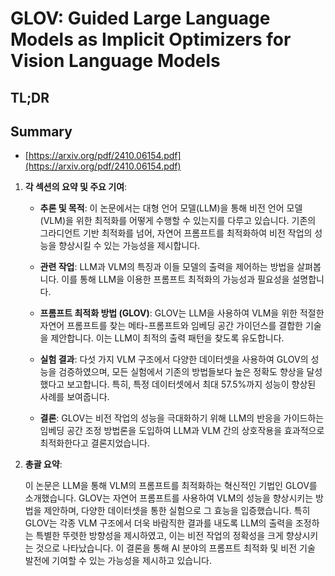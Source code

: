 # GLOV: Guided Large Language Models as Implicit Optimizers for Vision Language Models
## TL;DR
## Summary
- [https://arxiv.org/pdf/2410.06154.pdf](https://arxiv.org/pdf/2410.06154.pdf)

1. **각 섹션의 요약 및 주요 기여**:

   - **추론 및 목적**: 이 논문에서는 대형 언어 모델(LLM)을 통해 비전 언어 모델(VLM)을 위한 최적화를 어떻게 수행할 수 있는지를 다루고 있습니다. 기존의 그라디언트 기반 최적화를 넘어, 자연어 프롬프트를 최적화하여 비전 작업의 성능을 향상시킬 수 있는 가능성을 제시합니다.

   - **관련 작업**: LLM과 VLM의 특징과 이들 모델의 출력을 제어하는 방법을 살펴봅니다. 이를 통해 LLM을 이용한 프롬프트 최적화의 가능성과 필요성을 설명합니다.

   - **프롬프트 최적화 방법 (GLOV)**: GLOV는 LLM을 사용하여 VLM을 위한 적절한 자연어 프롬프트를 찾는 메타-프롬프트와 임베딩 공간 가이던스를 결합한 기술을 제안합니다. 이는 LLM이 최적의 출력 패턴을 찾도록 유도합니다.

   - **실험 결과**: 다섯 가지 VLM 구조에서 다양한 데이터셋을 사용하여 GLOV의 성능을 검증하였으며, 모든 실험에서 기존의 방법들보다 높은 정확도 향상을 달성했다고 보고합니다. 특히, 특정 데이터셋에서 최대 57.5%까지 성능이 향상된 사례를 보여줍니다.

   - **결론**: GLOV는 비전 작업의 성능을 극대화하기 위해 LLM의 반응을 가이드하는 임베딩 공간 조정 방법론을 도입하여 LLM과 VLM 간의 상호작용을 효과적으로 최적화한다고 결론지었습니다.

2. **총괄 요약**:

   이 논문은 LLM을 통해 VLM의 프롬프트를 최적화하는 혁신적인 기법인 GLOV를 소개했습니다. GLOV는 자연어 프롬프트를 사용하여 VLM의 성능을 향상시키는 방법을 제안하며, 다양한 데이터셋을 통한 실험으로 그 효능을 입증했습니다. 특히 GLOV는 각종 VLM 구조에서 더욱 바람직한 결과를 내도록 LLM의 출력을 조정하는 특별한 뚜렷한 방향성을 제시하였고, 이는 비전 작업의 정확성을 크게 향상시키는 것으로 나타났습니다. 이 결론을 통해 AI 분야의 프롬프트 최적화 및 비전 기술 발전에 기여할 수 있는 가능성을 제시하고 있습니다.
